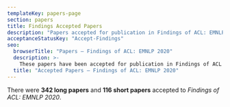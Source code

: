 ```yaml
---
templateKey: papers-page
section: papers
title: Findings Accepted Papers
description: "Papers accepted for publication in Findings of ACL: EMNLP 2020"
acceptanceStatusKey: "Accept-Findings"
seo:
  browserTitle: "Papers – Findings of ACL: EMNLP 2020"
  description: >-
    These papers have been accepted for publication in Findings of ACL
  title: "Accepted Papers – Findings of ACL: EMNLP 2020"
---
```


There were **342 long papers** and **116 short papers** accepted to *Findings of ACL: EMNLP 2020*.
